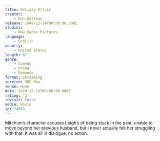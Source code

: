 ```yaml
---
title: Holiday Affair
creator:
    - Don Hartman
release: 1949-12-24T00:00:00.000Z
studios:
    - RKO Radio Pictures
language:
    - English
country:
    - United States
length: 87
genre:
    - Comedy
    - Drama
    - Romance
format: Streaming
service: HBO Max
venue: Home
date: 2020-12-16T05:00:00.000Z
rating: '3'
revisit: false
media: Movie
id: 24863
---
```


Mitchum’s character accuses Leigh’s of being stuck in the past, unable to move beyond her previous husband, but I never actually felt her struggling with that. It was all in dialogue, no action.
